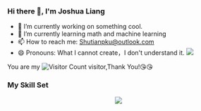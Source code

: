 ### Hi there 👋, I'm Joshua Liang

- 🔭 I’m currently working on something cool.
- 🌱 I’m currently learning math and machine learning 
- 📫 How to reach me: Shutianpku@outlook.com
- 😄 Pronouns: What I cannot create，I don't understand it.
![](https://github-readme-stats.vercel.app/api?username=Shutian-Liang&show_icons=true&theme=transparent)

You are my ![Visitor Count](https://profile-counter.glitch.me/Shutian-Liang/count.svg) visitor,Thank You!:kissing_heart::kissing_heart:

### My Skill Set
<div align="center"> <img src="https://github-readme-stats.vercel.app/api/top-langs/?username=Shutian-Liang&hide_title=true&hide_border=true&layout=compact&langs_count=6&text_color=000&icon_color=fff&bg_color=0,52fa5a,4dfcff,c64dff&theme=graywhite" /> </div>


